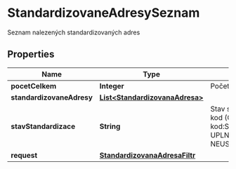 

# StandardizovaneAdresySeznam

Seznam nalezených standardizovaných adres

## Properties

| Name | Type | Description | Notes |
|------------ | ------------- | ------------- | -------------|
|**pocetCelkem** | **Integer** | Počet prvků seznamu. |  [optional] |
|**standardizovaneAdresy** | [**List&lt;StandardizovanaAdresa&gt;**](StandardizovanaAdresa.md) |  |  [optional] |
|**stavStandardizace** | **String** | Stav standardizace adresy - kod (Číselník kod:StavStandardizaceAdresy) UPLNA, CASTECNA_OBEC/..., NEUSPESNA |  [optional] |
|**request** | [**StandardizovanaAdresaFiltr**](StandardizovanaAdresaFiltr.md) |  |  [optional] |



